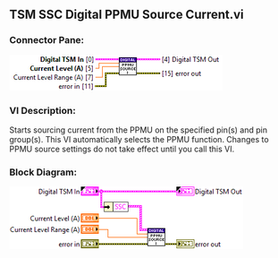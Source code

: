 ## **TSM SSC Digital PPMU Source Current.vi**
### Connector Pane:
![alt text](/docs/images/Instrument%20Control/Digital/PPMU/TSM%20SSC%20Digital%20PPMU%20Source%20Current.vic.png "TSM SSC Digital PPMU Source Current.vi connector pane")

### VI Description:
Starts sourcing current from the PPMU on the specified pin(s) and pin group(s). This VI automatically selects the PPMU function. Changes to PPMU source settings do not take effect until you call this VI.



### Block Diagram:
![alt text](/docs/images/Instrument%20Control/Digital/PPMU/TSM%20SSC%20Digital%20PPMU%20Source%20Current.vid.png "TSM SSC Digital PPMU Source Current.vi block diagram")

